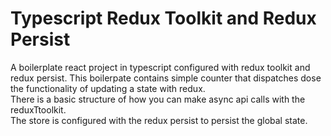 # Typescript Redux Toolkit and Redux Persist
A boilerplate react project in typescript configured with redux toolkit and redux persist. This boilerpate contains  simple counter that dispatches dose the functionality of updating a state with redux.<br/>
There is a basic structure of how you can make async api calls with the reduxTtoolkit.
<br/> The store is configured with the redux persist to persist the global state.